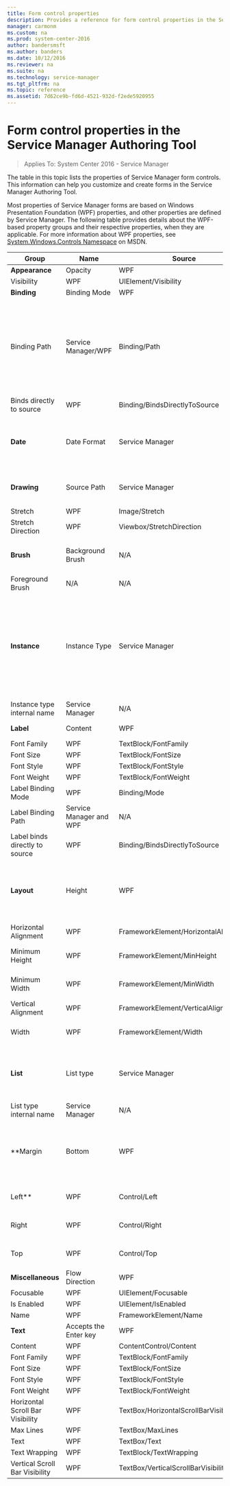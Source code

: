 ```yaml
---
title: Form control properties
description: Provides a reference for form control properties in the Service Manager Authoring Tool.
manager: carmonm
ms.custom: na
ms.prod: system-center-2016
author: bandersmsft
ms.author: banders
ms.date: 10/12/2016
ms.reviewer: na
ms.suite: na
ms.technology: service-manager
ms.tgt_pltfrm: na
ms.topic: reference
ms.assetid: 7d62ce9b-fd6d-4521-932d-f2ede5920955
---
```


# Form control properties in the Service Manager Authoring Tool

>Applies To: System Center 2016 - Service Manager

The table in this topic lists the properties of Service Manager form controls. This information can help you customize and create forms in the Service Manager Authoring Tool.  

 Most properties of Service Manager forms are based on Windows Presentation Foundation (WPF) properties, and other properties are defined by Service Manager. The following table provides details about the WPF-based property groups and their respective properties, when they are applicable. For more information about WPF properties, see [System.Windows.Controls Namespace](https://go.microsoft.com/fwlink/p/?LinkID=204425) on MSDN.  

**Group** | **Name** | **Source** | **WPF** | **Details**
--- | --- | --- | --- | ---
**Appearance** | Opacity | WPF | UIElement/Opacity |
 | Visibility | WPF | UIElement/Visibility |  
**Binding** | Binding Mode | WPF | Binding/Mode |
 | Binding Path | Service Manager/WPF | Binding/Path | Binds the control dynamically to the its displayed property.<br/><br/> The value it updated as it changes.<br/><br/> The control and displayed property types must match. Example: the **Binding Path** property type of a **Date Picker** control must be **Date**.
 |Binds directly to source | WPF | Binding/BindsDirectlyToSource |   
**Date** | Date Format | Service Manager | N/A | The date format. Example:"Full date and time", "Short".
**Drawing** | Source Path |Service Manager | N/A | Image file path in an **Image** control.|  
 | Stretch | WPF | Image/Stretch |   
 | Stretch Direction | WPF | Viewbox/StretchDirection |   
**Brush** | Background Brush | N/A | N/A | The background color in the control.  
 | Foreground Brush | N/A | N/A  |The foreground color in the control (text color).
**Instance** | Instance Type | Service Manager | N/A | The type of the instance in a **Single Instance Picker** control. The value is a class, such as **Activity**, **Computer**, or a custom class.  
 | Instance type internal name | Service Manager | N/A | The internal name of the **Instance Type** property.  
**Label** | Content | WPF | ContentControl/Content |A fixed string in the label.
 | Font Family | WPF | TextBlock/FontFamily |  
 | Font Size | WPF | TextBlock/FontSize |   
 | Font Style | WPF | TextBlock/FontStyle |   
 | Font Weight | WPF | TextBlock/FontWeight |   
 | Label Binding Mode | WPF | Binding/Mode |  
 | Label Binding Path |Service Manager and WPF | N/A | Included in almost all controls. Binds the control label to the property displayed by the control.  
 | Label binds directly to source | WPF | Binding/BindsDirectlyToSource |   
**Layout** | Height | WPF | FrameworkElement/Height | Can be set to **Auto** or to **NaN**, allowing for dynamic adjustment of size.
 | Horizontal Alignment |WPF | FrameworkElement/HorizontalAlignment |   
 | Minimum Height | WPF | FrameworkElement/MinHeight | Can be set to **Auto** or to **NaN**, allowing for dynamic adjustment of size.
 | Minimum Width | WPF | FrameworkElement/MinWidth | Can be set to **Auto** or **NaN**, allowing for dynamic size adjustment  
 | Vertical Alignment | WPF | FrameworkElement/VerticalAlignment |   
 | Width | WPF | FrameworkElement/Width | Can be set to **Auto** or to **NaN**, allowing for dynamic adjustment of size.  
**List** | List type | Service Manager | N/A | The type of existing or custom list that this control displays.  
 | List type internal name | Service Manager | N/A | The internal name of the **List type** property.  
**Margin | Bottom | WPF | Control/Bottom | Can be set to **Auto** or to **NaN**, allowing for dynamic adjustment of size.
 | Left** | WPF | Control/Left | Can be set to **Auto** or to **NaN**, allowing for dynamic adjustment of size.
 |Right | WPF | Control/Right | Can be set to **Auto** or to **NaN**, allowing for dynamic adjustment of size.  
 |Top | WPF | Control/Top | Can be set to **Auto** or to **NaN**, allowing for dynamic adjustment of size.  
**Miscellaneous** | Flow Direction | WPF |FrameworkElement/FlowDirection |   
 | Focusable | WPF | UIElement/Focusable |   
 | Is Enabled | WPF | UIElement/IsEnabled |   
 | Name |WPF | FrameworkElement/Name |   
**Text** | Accepts the Enter key | WPF | TextBox/AcceptsReturn |  
 | Content | WPF |ContentControl/Content |   
 | Font Family | WPF | TextBlock/FontFamily |   
 | Font Size | WPF | TextBlock/FontSize |   
 | Font Style | WPF |TextBlock/FontStyle |   
 | Font Weight | WPF | TextBlock/FontWeight |  
 | Horizontal Scroll Bar Visibility | WPF | TextBox/HorizontalScrollBarVisibility |  
 | Max Lines | WPF | TextBox/MaxLines |   
 | Text | WPF | TextBox/Text |    
 | Text Wrapping | WPF | TextBlock/TextWrapping |
 | Vertical Scroll Bar Visibility | WPF | TextBox/VerticalScrollBarVisibility | &nbsp;  
